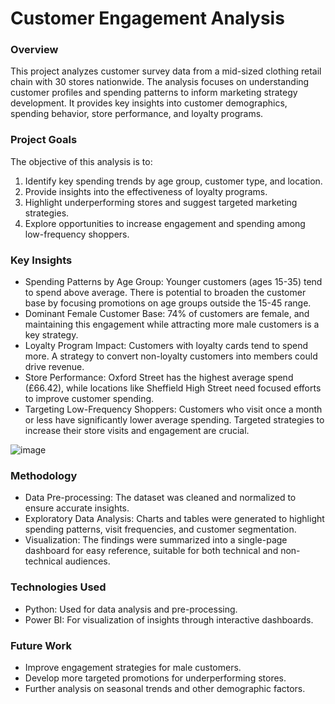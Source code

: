 # Customer Engagement Analysis
### Overview
This project analyzes customer survey data from a mid-sized clothing retail chain with 30 stores nationwide. The analysis focuses on understanding customer profiles and spending patterns to inform marketing strategy development. It provides key insights into customer demographics, spending behavior, store performance, and loyalty programs.

### Project Goals
The objective of this analysis is to:
1. Identify key spending trends by age group, customer type, and location.
2. Provide insights into the effectiveness of loyalty programs.
3. Highlight underperforming stores and suggest targeted marketing strategies.
4. Explore opportunities to increase engagement and spending among low-frequency shoppers.

### Key Insights
- Spending Patterns by Age Group: Younger customers (ages 15-35) tend to spend above average. There is potential to broaden the customer base by focusing promotions on age groups outside the 15-45 range.
- Dominant Female Customer Base: 74% of customers are female, and maintaining this engagement while attracting more male customers is a key strategy.
- Loyalty Program Impact: Customers with loyalty cards tend to spend more. A strategy to convert non-loyalty customers into members could drive revenue.
- Store Performance: Oxford Street has the highest average spend (£66.42), while locations like Sheffield High Street need focused efforts to improve customer spending.
- Targeting Low-Frequency Shoppers: Customers who visit once a month or less have significantly lower average spending. Targeted strategies to increase their store visits and engagement are crucial.

![image](https://github.com/user-attachments/assets/41f72ec8-2ef3-4920-8d5a-bd7017cd9409)


### Methodology
- Data Pre-processing: The dataset was cleaned and normalized to ensure accurate insights.
- Exploratory Data Analysis: Charts and tables were generated to highlight spending patterns, visit frequencies, and customer segmentation.
- Visualization: The findings were summarized into a single-page dashboard for easy reference, suitable for both technical and non-technical audiences.

### Technologies Used
- Python: Used for data analysis and pre-processing.
- Power BI: For visualization of insights through interactive dashboards.

### Future Work
- Improve engagement strategies for male customers.
- Develop more targeted promotions for underperforming stores.
- Further analysis on seasonal trends and other demographic factors.

